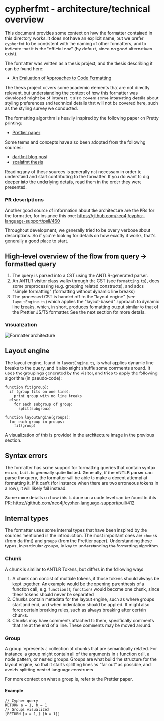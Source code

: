 # cypherfmt - architecture/technical overview
This document provides some context on how the formatter contained in this directory works. It does not have
an explicit name, but we prefer `cypherfmt` to be consistent with the naming of other formatters, and to indicate
that it is the "official one" (by default, since no good alternatives exist).

The formatter was written as a thesis project, and the thesis describing it can be found here:
- [An Evaluation of Approaches to Code Formatting](https://lup.lub.lu.se/student-papers/search/publication/9188816)

The thesis project covers some academic elements that are not directly relevant, but understanding the context of how this formatter was developed
might be of interest. It also covers some interesting details about styling preferences and technical details that will
not be covered here, such as the styling survey we conducted.

The formatting algorithm is heavily inspired by the following paper on Pretty printing:
- [Prettier paper](https://homepages.inf.ed.ac.uk/wadler/papers/prettier/prettier.pdf)

Some terms and concepts have also been adopted from the following sources:
- [dartfmt blog post](https://journal.stuffwithstuff.com/2015/09/08/the-hardest-program-ive-ever-written/)
- [scalafmt thesis](https://geirsson.com/assets/olafur.geirsson-scalafmt-thesis.pdf)


Reading any of these sources is generally not necessary in order to understand and start contributing to the formatter.
If you do want to dig deeper into the underlying details, read them in the order they were presented.

### PR descriptions
Another good source of information about the architecture are the PRs for the formatter, for instance this one:
https://github.com/neo4j/cypher-language-support/pull/460

Throughout development, we generally tried to be overly verbose about descriptions. So if you're looking for details on
how exactly it works, that's generally a good place to start.

## High-level overview of the flow from query -> formatted query
1. The query is parsed into a CST using the ANTLR-generated parser.
2. An ANTLR visitor class walks through the CST (see `formatting.ts`), does some preprocessing (e.g. grouping related constructs), and adds
"simple formatting" (formatting without dynamic line breaks)
3. The processed CST is handed off to the "layout engine" (see `layoutEngine.ts`) which applies the "layout-based" approach to dynamic line breaks,
which, in short, produces formatting output similar to that of the Prettier JS/TS formatter. See the next section for more details.

### Visualization
![Formatter architecture](./architecture.png)
## Layout engine
The layout engine, found in `layoutEngine.ts`, is what applies dynamic line breaks to the query, and it also might shuffle some comments around.
It uses the groupings generated by the visitor, and tries to apply the following algorithm (in pseudo-code):
```pseudo
function fit(group):
  if (group fits on one line):
    print group with no line breaks
  else:
    for each subgroup of group:
      split(subgroup)

function layoutEngine(groups):
  for each group in groups:
    fit(group)
```
A visualization of this is provided in the architecture image in the previous section.


## Syntax errors
The formatter has some support for formatting queries that contain syntax errors, but it is generally quite limited.
Generally, if the ANTLR parser can parse the query, the formatter will be able to make a decent attempt at formatting it.
If it can't (for instance when there are two erroneous tokens in a row), it will likely fail instead.

Some more details on how this is done on a code level can be found in this PR: https://github.com/neo4j/cypher-language-support/pull/412


## Internal types
The formatter uses some internal types that have been inspired by the sources mentioned in the introduction. The most important ones
are `chunk`s (from dartfmt) and `group`s (from the Prettier paper). Understanding these types, in particular groups, is key to understanding the 
formatting algorithm.

### Chunk
A chunk is similar to ANTLR Tokens, but differs in the following ways
1. A chunk can consist of multiple tokens, if those tokens should always be kept together.
An example would be the opening parenthesis of a function call, e.g. `function()`; `function(` would become one chunk,
since these tokens should never be separated.
2. Chunks contain metadata for the layout engine, such as where groups start and end, and when indentation should be applied. It might also
force certain breaking rules, such as always breaking after certain chunks.
3. Chunks may have comments attached to them, specifically comments that are at the end of a line. These comments may be moved around.

### Group
A group represents a collection of chunks that are semantically related. For instance, a group might contain all of the 
arguments in a function call, a node pattern, or nested groups. Groups are what build the structure for the layout engine,
so that it starts splitting lines as "far out" as possible, and avoids splitting nested language constructs.

For more context on what a group is, refer to the Prettier paper.
#### Example

```cypher
// Cypher query
RETURN a = 1, b = 1
// Groups visualized
[RETURN [a = 1,] [b = 1]]
```
